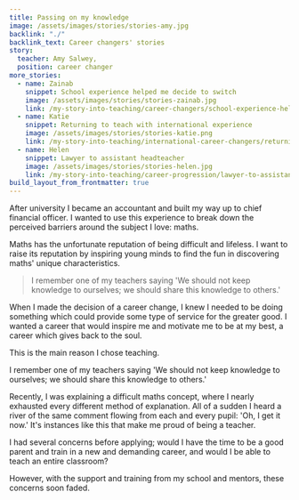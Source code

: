 ```yaml
---
title: Passing on my knowledge
image: /assets/images/stories/stories-amy.jpg
backlink: "./"
backlink_text: Career changers' stories
story:
  teacher: Amy Salwey,
  position: career changer
more_stories:
  - name: Zainab
    snippet: School experience helped me decide to switch
    image: /assets/images/stories/stories-zainab.jpg
    link: /my-story-into-teaching/career-changers/school-experience-helped-me-decide-to-switch
  - name: Katie
    snippet: Returning to teach with international experience
    image: /assets/images/stories/stories-katie.png
    link: /my-story-into-teaching/international-career-changers/returning-to-teaching-with-international-experience
  - name: Helen
    snippet: Lawyer to assistant headteacher
    image: /assets/images/stories/stories-helen.jpg
    link: /my-story-into-teaching/career-progression/lawyer-to-assistant-teacher
build_layout_from_frontmatter: true
---
```


After university I became an accountant and built my way up to chief financial officer. I wanted to use this experience to break down the perceived barriers around the subject I love: maths.

Maths has the unfortunate reputation of being difficult and lifeless. I want to raise its reputation by inspiring young minds to find the fun in discovering maths' unique characteristics.

> I remember one of my teachers saying 'We should not keep knowledge to ourselves; we should share this knowledge to others.'

When I made the decision of a career change, I knew I needed to be doing something which could provide some type of service for the greater good. I wanted a career that would inspire me and motivate me to be at my best, a career which gives back to the soul.

This is the main reason I chose teaching.

I remember one of my teachers saying 'We should not keep knowledge to ourselves; we should share this knowledge to others.'

Recently, I was explaining a difficult maths concept, where I nearly exhausted every different method of explanation. All of a sudden I heard a river of the same comment flowing from each and every pupil: 'Oh, I get it now.' It's instances like this that make me proud of being a teacher.

I had several concerns before applying; would I have the time to be a good parent and train in a new and demanding career, and would I be able to teach an entire classroom?

However, with the support and training from my school and mentors, these concerns soon faded.
